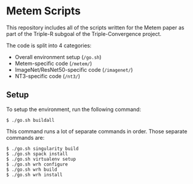 # Metem Scripts

This repository includes all of the scripts written for the Metem paper as part
of the Triple-R subgoal of the Triple-Convergence project.

The code is split into 4 categories:
- Overall environment setup (`/go.sh`)
- Metem-specific code (`/metem/`)
- ImageNet/ResNet50-specific code (`/imagenet/`)
- NT3-specific code (`/nt3/`)


## Setup

To setup the environment, run the following command:

```console
$ ./go.sh buildall
```

This command runs a lot of separate commands in order. Those separate commands
are:

```console
$ ./go.sh singularity build
$ ./go.sh spack install
$ ./go.sh virtualenv setup
$ ./go.sh wrh configure
$ ./go.sh wrh build
$ ./go.sh wrh install
```


